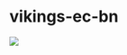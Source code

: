 # vikings-ec-bn
[![](https://img.shields.io/badge/Protected_by-Hound-a873d1.svg)](https://houndci.com)